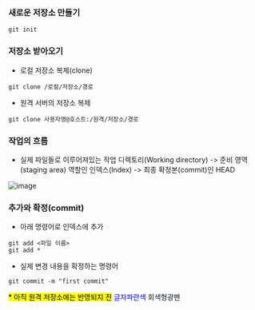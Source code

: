 ### 새로운 저장소 만들기
```
git init
```

### 저장소 받아오기
- 로컬 저장소 복제(clone)
```
git clone /로컬/저장소/경로
```
- 원격 서버의 저장소 복제
```
git clone 사용자명@호스트:/원격/저장소/경로
```

### 작업의 흐름
- 실제 파일들로 이루어져있는 작업 디렉토리(Working directory) -> 준비 영역(staging area) 역할인 인덱스(Index) -> 최종 확정본(commit)인 HEAD

![image](https://user-images.githubusercontent.com/57171304/182372548-b4a0044b-a2e9-46c2-b066-10189acd7a2f.png)

### 추가와 확정(commit)
- 아래 명령어로 인덱스에 추가
```
git add <파일 이름>
git add *
```
- 실제 변경 내용을 확정하는 명령어
```
git commit -m "first commit"
```
<mark>* 아직 원격 저장소에는 반영되지 전</mark>
<span style="color:blue">글자파란색</span>
<span style="background-color: #f6f8fa">회색형광펜</span>

